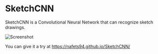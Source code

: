 # SketchCNN
SketchCNN is a Convolutional Neural Network that can recognize sketch drawings.

![Screenshot]([screenshot.png](https://nafets94.github.io/SketchCNN/images/multisketch.png))

You can give it a try at https://nafets94.github.io/SketchCNN/

